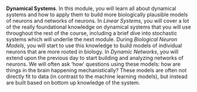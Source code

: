 **Dynamical Systems**. In this module, you will learn all about dynamical systems and
how to apply them to build more biologically plausible models of neurons and networks of neurons. In *Linear Systems*,
you will cover a lot of the really foundational knowledge on dynamical systems that you will use throughout the rest of the course,
including a brief dive into stochastic systems which will underlie the next module.  During *Biological Neuron Models*,
you will start to use this knowledge to build models of individual neurons that are more rooted in biology. In *Dynamic Networks*,
 you will extend upon the previous day to start building and analyzing networks of neurons. We will often ask ‘how’ questions
 using these models: how are things in the brain happening mechanistically? These models are often not directly fit to data
 (in contrast to the machine learning models), but instead are built based on bottom up knowledge of the system.
